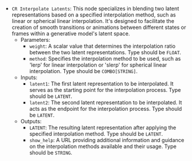 - `CR Interpolate Latents`: This node specializes in blending two latent representations based on a specified interpolation method, such as linear or spherical linear interpolation. It's designed to facilitate the creation of smooth transitions or animations between different states or frames within a generative model's latent space.
    - Parameters:
        - `weight`: A scalar value that determines the interpolation ratio between the two latent representations. Type should be `FLOAT`.
        - `method`: Specifies the interpolation method to be used, such as 'lerp' for linear interpolation or 'slerp' for spherical linear interpolation. Type should be `COMBO[STRING]`.
    - Inputs:
        - `latent1`: The first latent representation to be interpolated. It serves as the starting point for the interpolation process. Type should be `LATENT`.
        - `latent2`: The second latent representation to be interpolated. It acts as the endpoint for the interpolation process. Type should be `LATENT`.
    - Outputs:
        - `LATENT`: The resulting latent representation after applying the specified interpolation method. Type should be `LATENT`.
        - `show_help`: A URL providing additional information and guidance on the interpolation methods available and their usage. Type should be `STRING`.

